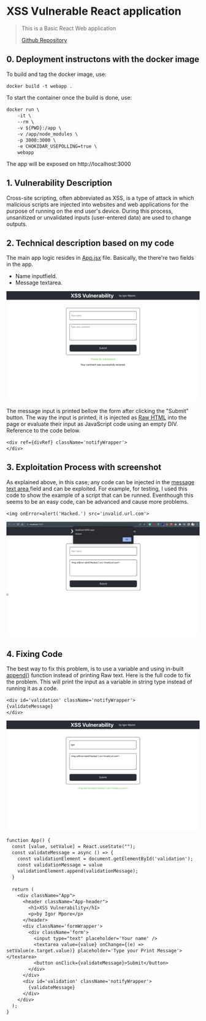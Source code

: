 # XSS Vulnerable React application

> This is a Basic React Web application
>
> [Github Repository](https://github.com/desmigor/xss-vulnerable-app)

## 0. Deployment instructons with the docker image

To build and tag the docker image, use:
```
docker build -t webapp .
```
To start the container once the build is done, use:
```
docker run \
    -it \
    --rm \
    -v ${PWD}:/app \
    -v /app/node_modules \
    -p 3000:3000 \
    -e CHOKIDAR_USEPOLLING=true \
    webapp
```
The app will be exposed on http://localhost:3000

## 1. Vulnerability Description
Cross-site scripting, often abbreviated as XSS, is a type of attack in which malicious scripts are injected into websites and web applications for the purpose of running on the end user's device. During this process, unsanitized or unvalidated inputs (user-entered data) are used to change outputs.
## 2. Technical description based on my code
The main app logic resides in [App.jsx]() file. Basically, the there're two fields in the app.
- Name inputfield.
- Message textarea.

![user-interface](https://github.com/desmigor/xss-vulnerable-app/blob/main/screenshots/user-interface.png)

The message input is printed bellow the form after clicking the "Submit" button. The way the input is printed, it is injected as <u>Raw HTML</u> into the page or evaluate their input as JavaScript code using an empty DIV. Reference to the code below.

```
<div ref={divRef} className='notifyWrapper'>
</div>
```

## 3. Exploitation Process with screenshot

As explained above, in this case; any code can be injected in the <u> message text area </u>field and can be exploited. For example, for testing, I used this code to show the example of a script that can be runned. Eventhough this seems to be an easy code, can be advanced and cause more problems.

```
<img onError=alert('Hacked.') src='invalid.url.com'>
```
![bad-code](https://github.com/desmigor/xss-vulnerable-app/blob/main/screenshots/bad-code.png)

## 4. Fixing Code

The best way to fix this problem, is to use a variable and using in-built <u>append()</u> function instead of printing Raw text. Here is the full code to fix the problem. This will print the input as a variable in string type instead of running it as a code.

```
<div id='validation' className='notifyWrapper'>
{validateMessage}
</div>
```

![fixed-code](https://github.com/desmigor/xss-vulnerable-app/blob/main/screenshots/fixed-code.png)

```
function App() {
  const [value, setValue] = React.useState("");
  const validateMessage = async () => {
    const validationElement = document.getElementById('validation');
    const validationMessage = value
    validationElement.append(validationMessage);
  }

  return (
    <div className="App">
      <header className="App-header">
        <h1>XSS Vulnerability</h1>
        <p>by Igor Mpore</p>
      </header>
      <div className='formWrapper'>
        <div className='form'>
          <input type="text" placeholder='Your name' />
          <textarea value={value} onChange={(e) => setValue(e.target.value)} placeholder='Type your Print Message'></textarea>
          <button onClick={validateMessage}>Submit</button>
        </div>
      </div>
      <div id='validation' className='notifyWrapper'>
        {validateMessage}
      </div>
    </div>
  );
}
```